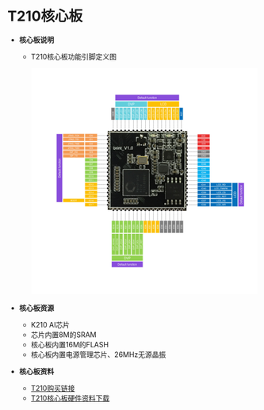 # T210核心板

* **核心板说明**
  * T210核心板功能引脚定义图

    ![](/images/t210-pin-map.png)
* **核心板资源**
  
  * K210 AI芯片
  * 芯片内置8M的SRAM
  * 核心板内置16M的FLASH
  * 核心板内置电源管理芯片、26MHz无源晶振
* **核心板资料**
  - [T210购买链接](https://item.taobao.com/item.htm?spm=a2oq0.12575281.0.0.a7a21debWBBg08&ft=t&id=596369001614)
  - [T210核心板硬件资料下载](http://www.ai-alloy.com/download.html)

